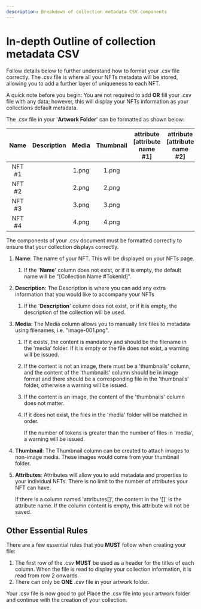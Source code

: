 ```yaml
---
description: Breakdown of collection metadata CSV components
---
```


# In-depth Outline of collection metadata CSV

Follow details below to further understand how to format your .csv file correctly. The .csv file is where all your NFTs metadata will be stored, allowing you to add a further layer of uniqueness to each NFT.&#x20;

A quick note before you begin: You are not required to add **OR** fill your .csv file with any data; however, this will display your NFTs information as your collections default metadata.

The .csv file in your '**Artwork Folder**' can be formatted as shown below:

<table><thead><tr><th width="125" align="center">Name</th><th align="center">Description</th><th width="98" align="center">Media</th><th width="118" align="center">Thumbnail</th><th align="center">attribute [attribute name #1]</th><th align="center">attribute [attribute name #2]</th></tr></thead><tbody><tr><td align="center">NFT #1</td><td align="center"></td><td align="center">1.png</td><td align="center">1.png</td><td align="center"></td><td align="center"></td></tr><tr><td align="center">NFT #2</td><td align="center"></td><td align="center">2.png</td><td align="center">2.png</td><td align="center"></td><td align="center"></td></tr><tr><td align="center">NFT #3</td><td align="center"></td><td align="center">3.png</td><td align="center">3.png</td><td align="center"></td><td align="center"></td></tr><tr><td align="center">NFT #4</td><td align="center"></td><td align="center">4.png</td><td align="center">4.png</td><td align="center"></td><td align="center"></td></tr></tbody></table>

The components of your .csv document must be formatted correctly to ensure that your collection displays correctly.

1. **Name**: The name of your NFT. This will be displayed on your NFTs page.
   1. If the '**Name**' column does not exist, or if it is empty, the default name will be "\[Collection Name #TokenId]".
2. **Description**: The Description is where you can add any extra information that you would like to accompany your NFTs
   1. If the '**Description**' column does not exist, or if it is empty, the description of the collection will be used.
3. **Media**: The Media column allows you to manually link files to metadata using filenames, i.e. "image-001.png".
   1. If it exists, the content is mandatory and should be the filename in the 'media' folder. If it is empty or the file does not exist, a warning will be issued.
   2. If the content is not an image, there must be a 'thumbnails' column, and the content of the 'thumbnails' column should be in image format and there should be a corresponding file in the 'thumbnails' folder, otherwise a warning will be issued.
   3. If the content is an image, the content of the 'thumbnails' column does not matter.
   4.  If it does not exist, the files in the 'media' folder will be matched in order.

       If the number of tokens is greater than the number of files in 'media', a warning will be issued.
4. **Thumbnail**: The Thumbnail column can be created to attach images to non-image media. These images would come from your thumbnail folder.
5.  **Attributes**: Attributes will allow you to add metadata and properties to your individual NFTs. There is no limit to the number of attributes your NFT can have.

    If there is a column named 'attributes\[]', the content in the '\[]' is the attribute name. If the column content is empty, this attribute will not be saved.

## Other Essential Rules

There are a few essential rules that you **MUST** follow when creating your file:

1. The first row of the .csv **MUST** be used as a header for the titles of each column. When the file is read to display your collection information, it is read from row 2 onwards.
2. There can only be **ONE** .csv file in your artwork folder.

Your .csv file is now good to go! Place the .csv file into your artwork folder and continue with the creation of your collection.

